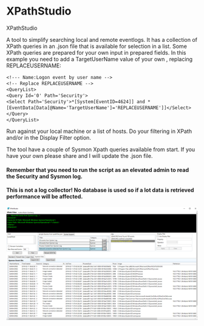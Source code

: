 # XPathStudio
XPathStudio 


A tool to simplify searching local and remote eventlogs. It has a collection of XPath queries in an .json file that is available for selection in a list. Some XPath queries are prepared for your own input in prepared fields.
In this example you need to add a TargetUserName value of your own , replacing REPLACEUSERNAME:

```
<!--- Name:Logon event by user name -->
<!-- Replace REPLACEUSERNAME -->
<QueryList>
<Query Id='0' Path='Security'>
<Select Path='Security'>*[System[EventID=4624]] and *[EventData[Data[@Name='TargetUserName']='REPLACEUSERNAME']]</Select>
</Query>
</QueryList>
```

Run against your local machine or a list of hosts. Do your filtering in XPath and/or in the Display Filter option.

The tool have a couple of Sysmon Xpath queries available from start. If you have your own please share and I will update the .json file.

#### Remember that you need to run the script as an elevated admin to read the Security and Sysmon log.
#### This is not a log collector! No database is used so if a lot data is retrieved performance will be affected.

![](https://github.com/canix1/XPathStudio/blob/master/XPathStudio.png)
